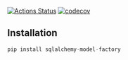 [![Actions Status](https://github.com/dancardin/sqlalchemy-model-factory/workflows/build/badge.svg)](https://github.com/dancardin/sqlalchemy-model-factory/actions) [![codecov](https://codecov.io/gh/DanCardin/sqlalchemy-model-factory/branch/master/graph/badge.svg)](https://codecov.io/gh/DanCardin/sqlalchemy-model-factory)

Installation
------------

```python
pip install sqlalchemy-model-factory
```
